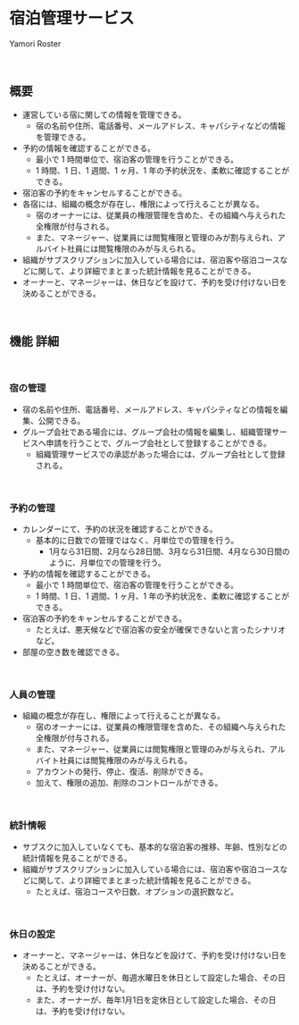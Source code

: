 # 宿泊管理サービス

Yamori Roster

<br>

## 概要

- 運営している宿に関しての情報を管理できる。
  - 宿の名前や住所、電話番号、メールアドレス、キャパシティなどの情報を管理できる。
- 予約の情報を確認することができる。
  - 最小で 1 時間単位で、宿泊客の管理を行うことができる。
  - 1 時間、1 日、1 週間、1 ヶ月、1 年の予約状況を、柔軟に確認することができる。
- 宿泊客の予約をキャンセルすることができる。
- 各宿には、組織の概念が存在し、権限によって行えることが異なる。
  - 宿のオーナーには、従業員の権限管理を含めた、その組織へ与えられた全権限が付与される。
  - また、マネージャー、従業員には閲覧権限と管理のみが割与えられ、アルバイト社員には閲覧権限のみが与えられる。
- 組織がサブスクリプションに加入している場合には、宿泊客や宿泊コースなどに関して、より詳細でまとまった統計情報を見ることができる。
- オーナーと、マネージャーは、休日などを設けて、予約を受け付けない日を決めることができる。

<br>

## 機能 詳細

<br>

### 宿の管理

- 宿の名前や住所、電話番号、メールアドレス、キャパシティなどの情報を編集、公開できる。
- グループ会社である場合には、グループ会社の情報を編集し、組織管理サービスへ申請を行うことで、グループ会社として登録することができる。
  - 組織管理サービスでの承認があった場合には、グループ会社として登録される。

<br>

### 予約の管理

- カレンダーにて、予約の状況を確認することができる。
  - 基本的に日数での管理ではなく、月単位での管理を行う。
    - 1月なら31日間、2月なら28日間、3月なら31日間、4月なら30日間のように、月単位での管理を行う。
- 予約の情報を確認することができる。
  - 最小で 1 時間単位で、宿泊客の管理を行うことができる。
  - 1 時間、1 日、1 週間、1 ヶ月、1 年の予約状況を、柔軟に確認することができる。
- 宿泊客の予約をキャンセルすることができる。
  - たとえば、悪天候などで宿泊客の安全が確保できないと言ったシナリオなど。
- 部屋の空き数を確認できる。

<br>

### 人員の管理

- 組織の概念が存在し、権限によって行えることが異なる。
  - 宿のオーナーには、従業員の権限管理を含めた、その組織へ与えられた全権限が付与される。
  - また、マネージャー、従業員には閲覧権限と管理のみが与えられ、アルバイト社員には閲覧権限のみが与えられる。
  - アカウントの発行、停止、復活、削除ができる。
  - 加えて、権限の追加、削除のコントロールができる。

<br>

### 統計情報

- サブスクに加入していなくても、基本的な宿泊客の推移、年齢、性別などの統計情報を見ることができる。
- 組織がサブスクリプションに加入している場合には、宿泊客や宿泊コースなどに関して、より詳細でまとまった統計情報を見ることができる。
  - たとえば、宿泊コースや日数、オプションの選択数など。

<br>

### 休日の設定

- オーナーと、マネージャーは、休日などを設けて、予約を受け付けない日を決めることができる。
  - たとえば、オーナーが、毎週水曜日を休日として設定した場合、その日は、予約を受け付けない。
  - また、オーナーが、毎年1月1日を定休日として設定した場合、その日は、予約を受け付けない。